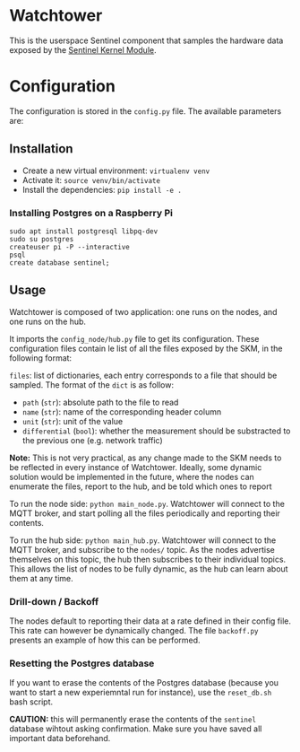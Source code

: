 # Watchtower

This is the userspace Sentinel component that samples the hardware data exposed by the [Sentinel Kernel Module](https://github.com/AdrienCos/sentinel). 


# Configuration
The configuration is stored in the `config.py` file. The available parameters are:



## Installation

* Create a new virtual environment: `virtualenv venv`
* Activate it: `source venv/bin/activate`
* Install the dependencies: `pip install -e .`


### Installing Postgres on a Raspberry Pi

```
sudo apt install postgresql libpq-dev
sudo su postgres
createuser pi -P --interactive
psql
create database sentinel;
```


## Usage

Watchtower is composed of two application: one runs on the nodes, and one runs on the hub.

It imports the `config_node/hub.py` file to get its configuration. These configuration files contain le list of all the files exposed by the SKM, in the following format: 

`files`: list of dictionaries, each entry corresponds to a file that should be sampled. The format of the `dict` is as follow:
  * `path` (`str`): absolute path to the file to read
  * `name` (`str`): name of the corresponding header column
  * `unit` (`str`): unit of the value
  * `differential` (`bool`): whether the measurement should be substracted to the previous one (e.g. network traffic)


**Note:** This is not very practical, as any change made to the SKM needs to be reflected in every instance of Watchtower. Ideally, some dynamic solution would be implemented in the future, where the nodes can enumerate the files, report to the hub, and be told which ones to report

To run the node side: `python main_node.py`. Watchtower will connect to the MQTT broker, and start polling all the files periodically and reporting their contents. 

To run the hub side: `python main_hub.py`. Watchtower will connect to the MQTT broker, and subscribe to the `nodes/` topic. As the nodes advertise themselves on this topic, the hub then subscribes to their individual topics. This allows the list of nodes to be fully dynamic, as the hub can learn about them at any time.

### Drill-down / Backoff

The nodes default to reporting their data at a rate defined in their config file. This rate can however be dynamically changed. The file `backoff.py` presents an example of how this can be performed.

### Resetting the Postgres database

If you want to erase the contents of the Postgres database (because you want to start a new experiemntal run for instance), use the `reset_db.sh` bash script. 

**CAUTION:** this will permanently erase the contents of the `sentinel` database wihtout asking confirmation. Make sure you have saved all important data beforehand.